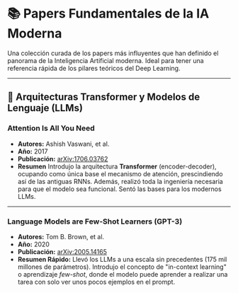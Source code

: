 # 📚 Papers Fundamentales de la IA Moderna

Una colección curada de los papers más influyentes que han definido el panorama de la Inteligencia Artificial moderna. Ideal para tener una referencia rápida de los pilares teóricos del Deep Learning.

---

## 🤖 Arquitecturas Transformer y Modelos de Lenguaje (LLMs)

### Attention Is All You Need
- **Autores:** Ashish Vaswani, et al.
- **Año:** 2017
- **Publicación:** [arXiv:1706.03762](https://arxiv.org/pdf/1706.03762)
- **Resumen** Introdujo la arquitectura **Transformer** (encoder-decoder), ocupando como única base el mecanismo de atención, prescindiendo así de las antiguas RNNs. Además, realizó toda la ingeniería necesaria para que el modelo sea funcional. Sentó las bases para los modernos LLMs.

---

### Language Models are Few-Shot Learners (GPT-3)
- **Autores:** Tom B. Brown, et al.
- **Año:** 2020
- **Publicación:** [arXiv:2005.14165](https://arxiv.org/pdf/2005.14165)
- **Resumen Rápido:** Llevó los LLMs a una escala sin precedentes (175 mil millones de parámetros). Introdujo el concepto de "in-context learning" o aprendizaje *few-shot*, donde el modelo puede aprender a realizar una tarea con solo ver unos pocos ejemplos en el prompt.
